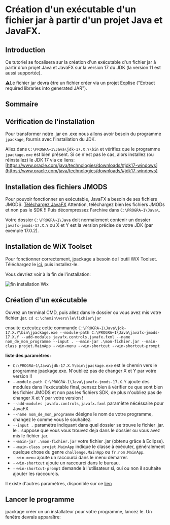 # Création d'un exécutable d'un fichier jar à partir d'un projet Java et JavaFX.

## Introduction

Ce tutoriel se focalisera sur la création d'un exécutable d'un fichier jar à partir d'un projet Java et JavaFX sur la version 17 du JDK (la version 11 est aussi supportée).

⚠️Le fichier jar devra être un fichier créer via un projet Ecplise ("Extract required libraries into generated JAR").

## Sommaire

## Vérification de l'installation

Pour transformer notre .jar en .exe nous allons avoir besoin du programme `jpackage`, fournis avec l'installation du JDK.

Allez dans `C:\PROGRA~1\Java\jdk-17.X.Y\bin` et vérifiez que le programme `jpackage.exe` est bien présent.
Si ce n'est pas le cas, alors installez (ou réinstallez) le JDK 17 via ce liens: [https://www.oracle.com/java/technologies/downloads/#jdk17-windows](https://www.oracle.com/java/technologies/downloads/#jdk17-windows)

## Installation des fichiers JMODS

Pour pouvoir fonctionner en exécutable, JavaFX a besoin de ses fichiers JMODS.
[Téléchargez JavaFX](https://gluonhq.com/products/javafx/) Attention, téléchargez bien les fichiers JMODs et non pas le SDK !!
Puis décompressez l'archive dans `C:\PROGRA~1\Java\`.

Votre dossier `C:\PROGRA~1\Java` doit normalement contenir un dossier `javafx-jmods-17.X.Y` ou X et Y est la version précise de votre JDK (par exemple 17.0.2).

## Installation de WiX Toolset

Pour fonctionner correctement, jpackage a besoin de l'outil WiX Toolset.
Téléchargez le [ici](https://github.com/wixtoolset/wix3/releases/download/wix3112rtm/wix311.exe), puis installez-le.

Vous devriez voir à la fin de l'installation:

![fin installation Wix](https://i.ibb.co/S7TC5wb/wix-toolset.png)

## Création d'un exécutable

Ouvrez un terminal CMD, puis allez dans le dossier ou vous avez mis votre fichier .jar.
`cd c:\chemin\vers\le\fichier\jar`

ensuite exécutez cette commande `C:\PROGRA~1\Java\jdk-17.X.Y\bin\jpackage.exe --module-path C:\PROGRA~1\Java\javafx-jmods-17.X.Y --add-modules javafx.controls,javafx.fxml --name nom_de_mon_programme --input . --main-jar .\mon-fichier.jar --main-class projet.MainApp --win-menu --win-shortcut --win-shortcut-prompt`

**liste des paramètres:**

- `C:\PROGRA~1\Java\jdk-17.X.Y\bin\jpackage.exe` est le chemin vers le programme jpackage.exe. N'oubliez pas de changer X et Y par votre version !!
- `--module-path C:\PROGRA~1\Java\javafx-jmods-17.X.Y` ajoute des modules dans l'exécutable final, pensez bien à vérifier ce que sont bien les fichier JMODS et non pas les fichiers SDK, de plus n'oubliez pas de changer X et Y par votre version !
- `--add-modules javafx.controls,javafx.fxml` paramètre nécéssaire pour JavaFX
- `--name nom_de_mon_programme` désigne le nom de votre programme, changez le comme vous le souhaitez.
- `--input .` paramètre indiquant dans quel dossier se trouve le fichier .jar. le `.` suppose que vous vous trouvez deja dans le dossier ou vous avez mis le fichier .jar.
- `--main-jar .\mon-fichier.jar` votre fichier .jar (obtenu grâce à Eclipse).
- `--main-class projet.MainApp` indique le classe à exécuter, généralement quelque chose du genre `challenge.MainApp` ou `fr.nom.MainApp`.
- `--win-menu` ajoute un raccourci dans le menu démarrer.
- `--win-shortcut` ajoute un raccourci dans le bureau.
- `--win-shortcut-prompt` demande à l'utilisateur si, oui ou non il souhaite ajouter les raccourcis.

Il existe d'autres paramètres, disponible sur ce [lien](https://docs.oracle.com/en/java/javase/14/docs/specs/man/jpackage.html)

## Lancer le programme

jpackage créer un un installateur pour votre programme, lancez le.
Un fenêtre devrais apparaître:
